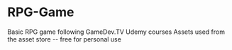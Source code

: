 # RPG-Game

Basic RPG game following GameDev.TV Udemy courses
Assets used from the asset store -- free for personal use
